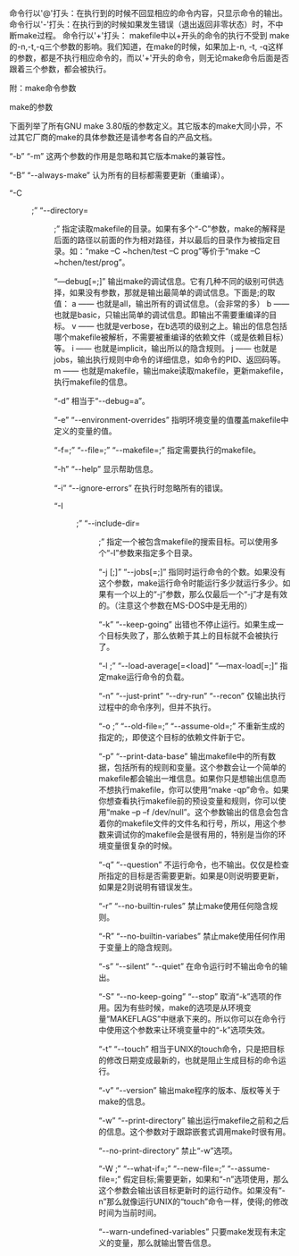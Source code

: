 命令行以'@'打头：在执行到的时候不回显相应的命令内容，只显示命令的输出。
命令行以'-'打头：在执行到的时候如果发生错误（退出返回非零状态）时，不中断make过程。
命令行以'+'打头： makefile中以+开头的命令的执行不受到 make的-n,-t,-q三个参数的影响。我们知道，在make的时候，如果加上-n, -t, -q这样的参数，都是不执行相应命令的，而以'+'开头的命令，则无论make命令后面是否跟着三个参数，都会被执行。

附：make命令参数

 

make的参数 

下面列举了所有GNU make 3.80版的参数定义。其它版本的make大同小异，不过其它厂商的make的具体参数还是请参考各自的产品文档。 

“-b” 
“-m” 
这两个参数的作用是忽略和其它版本make的兼容性。 

“-B” 
“--always-make” 
认为所有的目标都需要更新（重编译）。 

“-C <dir>;” 
“--directory=<dir>;” 
指定读取makefile的目录。如果有多个“-C”参数，make的解释是后面的路径以前面的作为相对路径，并以最后的目录作为被指定目录。如：“make –C ~hchen/test –C prog”等价于“make –C ~hchen/test/prog”。 

“—debug[=<options>;]” 
输出make的调试信息。它有几种不同的级别可供选择，如果没有参数，那就是输出最简单的调试信息。下面是<options>;的取值： 
    a —— 也就是all，输出所有的调试信息。（会非常的多） 
    b —— 也就是basic，只输出简单的调试信息。即输出不需要重编译的目标。 
    v —— 也就是verbose，在b选项的级别之上。输出的信息包括哪个makefile被解析，不需要被重编译的依赖文件（或是依赖目标）等。 
    i —— 也就是implicit，输出所以的隐含规则。 
    j —— 也就是jobs，输出执行规则中命令的详细信息，如命令的PID、返回码等。 
    m —— 也就是makefile，输出make读取makefile，更新makefile，执行makefile的信息。 

“-d” 
相当于“--debug=a”。 

“-e” 
“--environment-overrides” 
指明环境变量的值覆盖makefile中定义的变量的值。 

“-f=<file>;” 
“--file=<file>;” 
“--makefile=<file>;” 
指定需要执行的makefile。 

“-h” 
“--help” 
显示帮助信息。 

“-i” 
“--ignore-errors” 
在执行时忽略所有的错误。 

“-I <dir>;” 
“--include-dir=<dir>;” 
指定一个被包含makefile的搜索目标。可以使用多个“-I”参数来指定多个目录。 

“-j [<jobsnum>;]” 
“--jobs[=<jobsnum>;]” 
指同时运行命令的个数。如果没有这个参数，make运行命令时能运行多少就运行多少。如果有一个以上的“-j”参数，那么仅最后一个“-j”才是有效的。（注意这个参数在MS-DOS中是无用的） 

“-k” 
“--keep-going” 
出错也不停止运行。如果生成一个目标失败了，那么依赖于其上的目标就不会被执行了。 

“-l <load>;” 
“--load-average[=<load]” 
“—max-load[=<load>;]” 
指定make运行命令的负载。 

“-n” 
“--just-print” 
“--dry-run” 
“--recon” 
仅输出执行过程中的命令序列，但并不执行。 

“-o <file>;” 
“--old-file=<file>;” 
“--assume-old=<file>;” 
不重新生成的指定的<file>;，即使这个目标的依赖文件新于它。 

“-p” 
“--print-data-base” 
输出makefile中的所有数据，包括所有的规则和变量。这个参数会让一个简单的makefile都会输出一堆信息。如果你只是想输出信息而不想执行makefile，你可以使用“make -qp”命令。如果你想查看执行makefile前的预设变量和规则，你可以使用“make –p –f /dev/null”。这个参数输出的信息会包含着你的makefile文件的文件名和行号，所以，用这个参数来调试你的makefile会是很有用的，特别是当你的环境变量很复杂的时候。 

“-q” 
“--question” 
不运行命令，也不输出。仅仅是检查所指定的目标是否需要更新。如果是0则说明要更新，如果是2则说明有错误发生。 

“-r” 
“--no-builtin-rules” 
禁止make使用任何隐含规则。 

“-R” 
“--no-builtin-variabes” 
禁止make使用任何作用于变量上的隐含规则。 

“-s” 
“--silent” 
“--quiet” 
在命令运行时不输出命令的输出。 

“-S” 
“--no-keep-going” 
“--stop” 
取消“-k”选项的作用。因为有些时候，make的选项是从环境变量“MAKEFLAGS”中继承下来的。所以你可以在命令行中使用这个参数来让环境变量中的“-k”选项失效。 

“-t” 
“--touch” 
相当于UNIX的touch命令，只是把目标的修改日期变成最新的，也就是阻止生成目标的命令运行。 

“-v” 
“--version” 
输出make程序的版本、版权等关于make的信息。 

“-w” 
“--print-directory” 
输出运行makefile之前和之后的信息。这个参数对于跟踪嵌套式调用make时很有用。 

“--no-print-directory” 
禁止“-w”选项。 

“-W <file>;” 
“--what-if=<file>;” 
“--new-file=<file>;” 
“--assume-file=<file>;” 
假定目标<file>;需要更新，如果和“-n”选项使用，那么这个参数会输出该目标更新时的运行动作。如果没有“-n”那么就像运行UNIX的“touch”命令一样，使得<file>;的修改时间为当前时间。 

“--warn-undefined-variables” 
只要make发现有未定义的变量，那么就输出警告信息。 
 